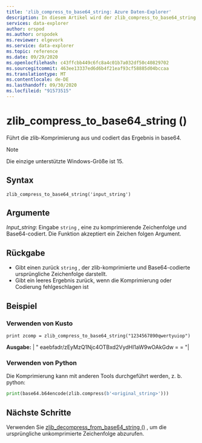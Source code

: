 ```yaml
---
title: 'zlib_compress_to_base64_string: Azure Daten-Explorer'
description: In diesem Artikel wird der zlib_compress_to_base64_string ()-Befehl in Azure Daten-Explorer beschrieben.
services: data-explorer
author: orspod
ms.author: orspodek
ms.reviewer: elgevork
ms.service: data-explorer
ms.topic: reference
ms.date: 09/29/2020
ms.openlocfilehash: c43ffcbb449c6fc8a4c01b7a032df50c40829702
ms.sourcegitcommit: 463ee13337ed6d6b4f21eaf93cf58885d04bccaa
ms.translationtype: MT
ms.contentlocale: de-DE
ms.lasthandoff: 09/30/2020
ms.locfileid: "91573515"
---
```

# <a name="zlib_compress_to_base64_string"></a>zlib_compress_to_base64_string ()

Führt die zlib-Komprimierung aus und codiert das Ergebnis in base64.

> [!NOTE]
> Die einzige unterstützte Windows-Größe ist 15.

## <a name="syntax"></a>Syntax

`zlib_compress_to_base64_string('input_string')`

## <a name="arguments"></a>Argumente

*Input_string*: Eingabe `string` , eine zu komprimierende Zeichenfolge und Base64-codiert. Die Funktion akzeptiert ein Zeichen folgen Argument.

## <a name="returns"></a>Rückgabe

* Gibt einen zurück `string` , der zlib-komprimierte und Base64-codierte ursprüngliche Zeichenfolge darstellt. 
* Gibt ein leeres Ergebnis zurück, wenn die Komprimierung oder Codierung fehlgeschlagen ist

## <a name="example"></a>Beispiel

### <a name="using-kusto"></a>Verwenden von Kusto

```kusto
print zcomp = zlib_compress_to_base64_string("1234567890qwertyuiop")
```

**Ausgabe:** | " eaebfadr/zEyMzQ1Njc4OTBxd2VydHl1aW9wOAkGdw = = "|

### <a name="using-python"></a>Verwenden von Python

Die Komprimierung kann mit anderen Tools durchgeführt werden, z. b. python: 

```python
print(base64.b64encode(zlib.compress(b'<original_string>')))
```

## <a name="next-steps"></a>Nächste Schritte

Verwenden Sie [zlib_decompress_from_base64_string ()](zlib-base64-decompress.md) , um die ursprüngliche unkomprimierte Zeichenfolge abzurufen.